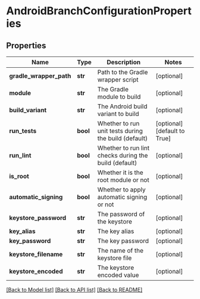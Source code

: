 # AndroidBranchConfigurationProperties

## Properties
Name | Type | Description | Notes
------------ | ------------- | ------------- | -------------
**gradle_wrapper_path** | **str** | Path to the Gradle wrapper script | [optional] 
**module** | **str** | The Gradle module to build | [optional] 
**build_variant** | **str** | The Android build variant to build | [optional] 
**run_tests** | **bool** | Whether to run unit tests during the build (default) | [optional] [default to True]
**run_lint** | **bool** | Whether to run lint checks during the build (default) | [optional] 
**is_root** | **bool** | Whether it is the root module or not | [optional] 
**automatic_signing** | **bool** | Whether to apply automatic signing or not | [optional] 
**keystore_password** | **str** | The password of the keystore | [optional] 
**key_alias** | **str** | The key alias | [optional] 
**key_password** | **str** | The key password | [optional] 
**keystore_filename** | **str** | The name of the keystore file | [optional] 
**keystore_encoded** | **str** | The keystore encoded value | [optional] 

[[Back to Model list]](../README.md#documentation-for-models) [[Back to API list]](../README.md#documentation-for-api-endpoints) [[Back to README]](../README.md)

